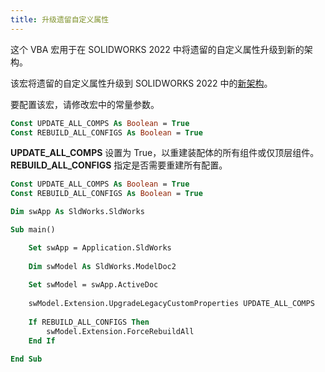```yaml
---
title: 升级遗留自定义属性
---
```

 这个 VBA 宏用于在 SOLIDWORKS 2022 中将遗留的自定义属性升级到新的架构。

该宏将遗留的自定义属性升级到 SOLIDWORKS 2022 中的[新架构](https://help.solidworks.com/2022/english/solidworks/sldworks/c_custom_properties_architecture.htm)。

要配置该宏，请修改宏中的常量参数。

```vb
Const UPDATE_ALL_COMPS As Boolean = True
Const REBUILD_ALL_CONFIGS As Boolean = True
```

**UPDATE_ALL_COMPS** 设置为 True，以重建装配体的所有组件或仅顶层组件。
**REBUILD_ALL_CONFIGS** 指定是否需要重建所有配置。

```vb
Const UPDATE_ALL_COMPS As Boolean = True
Const REBUILD_ALL_CONFIGS As Boolean = True

Dim swApp As SldWorks.SldWorks

Sub main()

    Set swApp = Application.SldWorks
    
    Dim swModel As SldWorks.ModelDoc2
    
    Set swModel = swApp.ActiveDoc
    
    swModel.Extension.UpgradeLegacyCustomProperties UPDATE_ALL_COMPS
    
    If REBUILD_ALL_CONFIGS Then
        swModel.Extension.ForceRebuildAll
    End If
    
End Sub
```